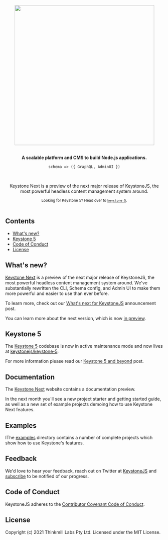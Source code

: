 <div align="center">
  <img src="assets/readme-header-next.png" width="445">
  <br><br>
  <p><b>A scalable platform and CMS to build Node.js applications.</b></p>
  <p><code>schema => ({ GraphQL, AdminUI })</code></p>
  <br>
  <p>Keystone Next is a preview of the next major release of KeystoneJS, the most powerful headless content management system around.</p>
  <sub>Looking for Keystone 5? Head over to <a href="https://github.com/keystonejs/keystone-5"><code>keystone-5</code></a>.</sub>
  <br>
</div>
<br>

<!-- ![CI](https://github.com/keystonejs/keystone/workflows/CI/badge.svg) -->

<!-- [![slack](https://keystone-community.now.sh//badge.svg)](https://keystone-community.now.sh/) -->

<!-- [![Supported by Thinkmill](https://thinkmill.github.io/badge/heart.svg)](http://thinkmill.com.au/?utm_source=github&utm_medium=badge&utm_campaign=react-select) -->

## Contents

- [What's new?](#whats-new)
- [Keystone 5](#keystone-5)
- [Code of Conduct](#code-of-conduct)
- [License](#license)

## What's new?

[Keystone Next](http://next.keystonejs.com) is a preview of the next major release of KeystoneJS, the most powerful headless content management system around. We've substantially rewritten the CLI, Schema config, and Admin UI to make them more powerful and easier to use than ever before.

To learn more, check out our [What's next for KeystoneJS](https://github.com/keystonejs/keystone/issues/4962) announcement post.

You can learn more about the next version, which is now [in preview](https://next.keystonejs.com/roadmap).

## Keystone 5

The [Keystone 5](https://github.com/keystonejs/keystone-5) codebase is now in active maintenance mode and now lives at [keystonejs/keystone-5](https://github.com/keystonejs/keystone-5).

For more information please read our [Keystone 5 and beyond](https://github.com/keystonejs/keystone-5/issues/21) post.

<!-- ## Getting Started -->

<!-- TBC -->

## Documentation

The [Keystone Next](https://next.keystonejs.com/whats-new) website contains a documentation preview.

In the next month you'll see a new project starter and getting started guide, as well as a new set of example projects demoing how to use Keystone Next features.

## Examples

IThe [examples](./examples) directory contains a number of complete projects which show how to use Keystone's features.

## Feedback

We'd love to hear your feedback, reach out on Twitter at [KeystoneJS](https://twitter.com/keystonejs) and [subscribe](https://next.keystonejs.com/roadmap#project-status) to be notified of our progress.

<!-- ## Version control -->

<!-- TBC -->

<!-- ## Contributing -->

<!-- TBC -->

<!-- ### Demo Projects -->

<!-- TBC -->

<!-- ### Development Practices -->

<!-- TBC -->

<!-- ### Setup -->

<!-- TBC -->

<!-- ### Testing -->

<!-- TBC -->

<!-- ### Unit Tests -->

<!-- TBC -->

<!-- ### End-to-End Tests -->

<!-- TBC -->

## Code of Conduct

KeystoneJS adheres to the [Contributor Covenant Code of Conduct](/code-of-conduct.md).

## License

Copyright (c) 2021 Thinkmill Labs Pty Ltd. Licensed under the MIT License.
